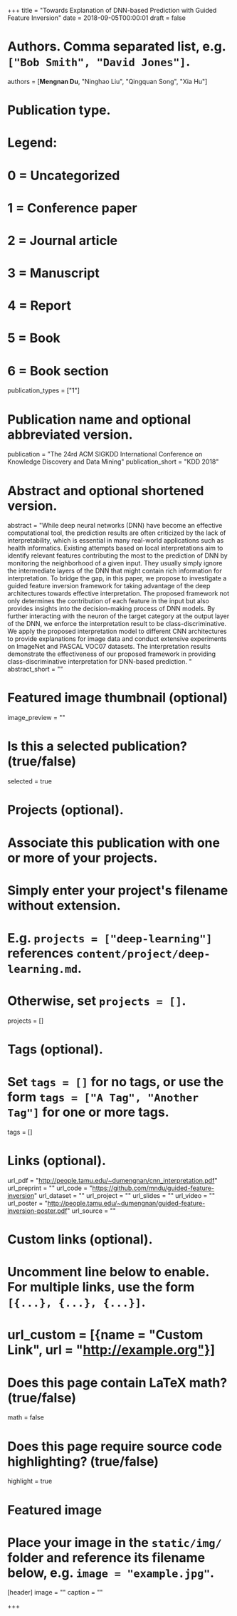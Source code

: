 +++
title = "Towards Explanation of DNN-based Prediction with Guided Feature Inversion"
date = 2018-09-05T00:00:01
draft = false

# Authors. Comma separated list, e.g. `["Bob Smith", "David Jones"]`.
authors = [**Mengnan Du**, "Ninghao Liu", "Qingquan Song", "Xia Hu"]

# Publication type.
# Legend:
# 0 = Uncategorized
# 1 = Conference paper
# 2 = Journal article
# 3 = Manuscript
# 4 = Report
# 5 = Book
# 6 = Book section
publication_types = ["1"]

# Publication name and optional abbreviated version.
publication = "The 24rd ACM SIGKDD International Conference on Knowledge Discovery and Data Mining"
publication_short = "KDD 2018"

# Abstract and optional shortened version.
abstract = "While deep neural networks (DNN) have become an effective computational tool, the prediction results are often criticized by the lack of interpretability, which is essential in many real-world applications such as health informatics. Existing attempts based on local interpretations aim to identify relevant features contributing the most to the prediction of DNN by monitoring the neighborhood of a given input. They usually simply ignore the intermediate layers of the DNN that might contain rich information for interpretation. To bridge the gap, in this paper, we propose to investigate a guided feature inversion framework for taking advantage of the deep architectures towards effective interpretation. The proposed framework not only determines the contribution of each feature in the input but also provides  insights into the decision-making process of DNN models. By further interacting with the neuron of the target category at the output layer of the DNN, we enforce the interpretation result to be class-discriminative. We apply the proposed interpretation model to different CNN architectures to provide explanations for image data and conduct extensive experiments on ImageNet and PASCAL VOC07 datasets. The interpretation results demonstrate the effectiveness of our proposed framework in providing class-discriminative interpretation for DNN-based prediction. "
abstract_short = ""

# Featured image thumbnail (optional)
image_preview = ""

# Is this a selected publication? (true/false)
selected = true

# Projects (optional).
#   Associate this publication with one or more of your projects.
#   Simply enter your project's filename without extension.
#   E.g. `projects = ["deep-learning"]` references `content/project/deep-learning.md`.
#   Otherwise, set `projects = []`.
projects = []

# Tags (optional).
#   Set `tags = []` for no tags, or use the form `tags = ["A Tag", "Another Tag"]` for one or more tags.
tags = []

# Links (optional).
url_pdf = "http://people.tamu.edu/~dumengnan/cnn_interpretation.pdf"
url_preprint = ""
url_code = "https://github.com/mndu/guided-feature-inversion"
url_dataset = ""
url_project = ""
url_slides = ""
url_video = ""
url_poster = "http://people.tamu.edu/~dumengnan/guided-feature-inversion-poster.pdf"
url_source = ""

# Custom links (optional).
#   Uncomment line below to enable. For multiple links, use the form `[{...}, {...}, {...}]`.
# url_custom = [{name = "Custom Link", url = "http://example.org"}]

# Does this page contain LaTeX math? (true/false)
math = false

# Does this page require source code highlighting? (true/false)
highlight = true

# Featured image
# Place your image in the `static/img/` folder and reference its filename below, e.g. `image = "example.jpg"`.
[header]
image = ""
caption = ""

+++
